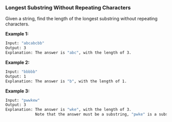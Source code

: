 ### Longest Substring Without Repeating Characters

Given a string, find the length of the longest substring without repeating characters.

**Example 1:**

```bash
Input: "abcabcbb"
Output: 3 
Explanation: The answer is "abc", with the length of 3. 
```

**Example 2:**

```bash
Input: "bbbbb"
Output: 1
Explanation: The answer is "b", with the length of 1.
```

**Example 3:**

```bash
Input: "pwwkew"
Output: 3
Explanation: The answer is "wke", with the length of 3. 
             Note that the answer must be a substring, "pwke" is a subsequence and not a substring.
```